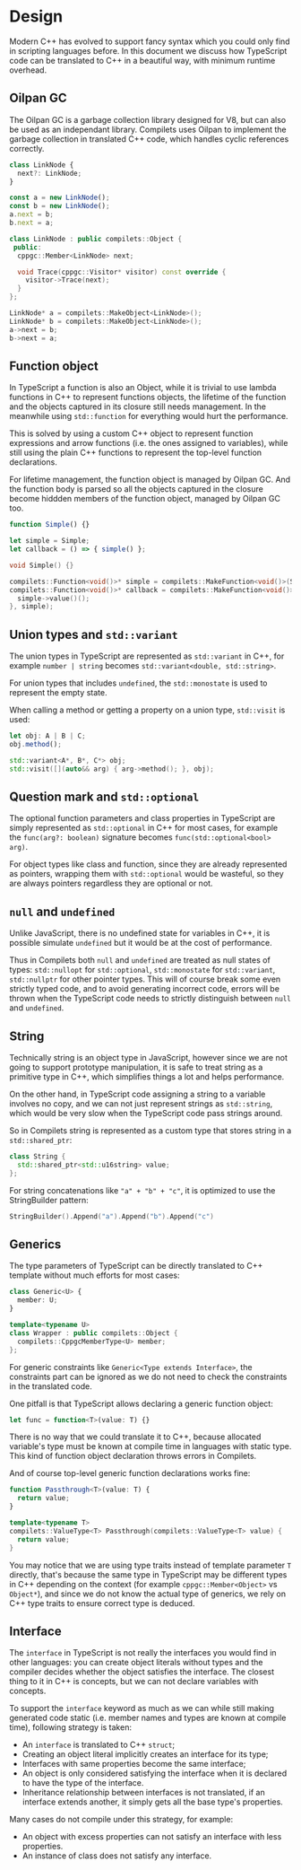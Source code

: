 # Design

Modern C++ has evolved to support fancy syntax which you could only find in
scripting languages before. In this document we discuss how TypeScript code can
be translated to C++ in a beautiful way, with minimum runtime overhead.

## Oilpan GC

The Oilpan GC is a garbage collection library designed for V8, but can also be
used as an independant library. Compilets uses Oilpan to implement the garbage
collection in translated C++ code, which handles cyclic references correctly.

```typescript
class LinkNode {
  next?: LinkNode;
}

const a = new LinkNode();
const b = new LinkNode();
a.next = b;
b.next = a;
```

```cpp
class LinkNode : public compilets::Object {
 public:
  cppgc::Member<LinkNode> next;

  void Trace(cppgc::Visitor* visitor) const override {
    visitor->Trace(next);
  }
};

LinkNode* a = compilets::MakeObject<LinkNode>();
LinkNode* b = compilets::MakeObject<LinkNode>();
a->next = b;
b->next = a;
```

## Function object

In TypeScript a function is also an Object, while it is trivial to use lambda
functions in C++ to represent functions objects, the lifetime of the function
and the objects captured in its closure still needs management. In the meanwhile
using `std::function` for everything would hurt the performance.

This is solved by using a custom C++ object to represent function expressions
and arrow functions (i.e. the ones assigned to variables), while still using
the plain C++ functions to represent the top-level function declarations.

For lifetime management, the function object is managed by Oilpan GC. And the
function body is parsed so all the objects captured in the closure become
hiddden members of the function object, managed by Oilpan GC too.

```typescript
function Simple() {}

let simple = Simple;
let callback = () => { simple() };
```

```cpp
void Simple() {}

compilets::Function<void()>* simple = compilets::MakeFunction<void()>(Simple);
compilets::Function<void()>* callback = compilets::MakeFunction<void()>([=]() -> void {
  simple->value()();
}, simple);
```

## Union types and `std::variant`

The union types in TypeScript are represented as `std::variant` in C++, for
example `number | string` becomes `std::variant<double, std::string>`.

For union types that includes `undefined`, the `std::monostate` is used to
represent the empty state.

When calling a method or getting a property on a union type, `std::visit` is
used:

```typescript
let obj: A | B | C;
obj.method();
```

```cpp
std::variant<A*, B*, C*> obj;
std::visit([](auto&& arg) { arg->method(); }, obj);
```

## Question mark and `std::optional`

The optional function parameters and class properties in TypeScript are simply
represented as `std::optional` in C++ for most cases, for example the
`func(arg?: boolean)` signature becomes `func(std::optional<bool> arg)`.

For object types like class and function, since they are already represented
as pointers, wrapping them with `std::optional` would be wasteful, so they
are always pointers regardless they are optional or not.

## `null` and `undefined`

Unlike JavaScript, there is no undefined state for variables in C++, it is
possible simulate `undefined` but it would be at the cost of performance.

Thus in Compilets both `null` and `undefined` are treated as null states of
types: `std::nullopt` for `std::optional`, `std::monostate` for `std::variant`,
`std::nullptr` for other pointer types. This will of course break some even
strictly typed code, and to avoid generating incorrect code, errors will be
thrown when the TypeScript code needs to strictly distinguish between `null`
and `undefined`.

## String

Technically string is an object type in JavaScript, however since we are not
going to support prototype manipulation, it is safe to treat string as a
primitive type in C++, which simplifies things a lot and helps performance.

On the other hand, in TypeScript code assigning a string to a variable involves
no copy, and we can not just represent strings as `std::string`, which would
be very slow when the TypeScript code pass strings around.

So in Compilets string is represented as a custom type that stores string in a
`std::shared_ptr`:

```cpp
class String {
  std::shared_ptr<std::u16string> value;
};
```

For string concatenations like `"a" + "b" + "c"`, it is optimized to use the
StringBuilder pattern:

```cpp
StringBuilder().Append("a").Append("b").Append("c")
```

## Generics

The type parameters of TypeScript can be directly translated to C++ template
without much efforts for most cases:

```typescript
class Generic<U> {
  member: U;
}
```

```cpp
template<typename U>
class Wrapper : public compilets::Object {
  compilets::CppgcMemberType<U> member;
};
```

For generic constraints like `Generic<Type extends Interface>`, the constraints
part can be ignored as we do not need to check the constraints in the translated
code.

One pitfall is that TypeScript allows declaring a generic function object:

```typescript
let func = function<T>(value: T) {}
```

There is no way that we could translate it to C++, because allocated variable's
type must be known at compile time in languages with static type. This kind of
function object declaration throws errors in Compilets.

And of course top-level generic function declarations works fine:

```typescript
function Passthrough<T>(value: T) {
  return value;
}
```

```c++
template<typename T>
compilets::ValueType<T> Passthrough(compilets::ValueType<T> value) {
  return value;
}
```

You may notice that we are using type traits instead of template parameter `T`
directly, that's because the same type in TypeScript may be different types
in C++ depending on the context (for example `cppgc::Member<Object>` vs
`Object*`), and since we do not know the actual type of generics, we rely on
C++ type traits to ensure correct type is deduced.

## Interface

The `interface` in TypeScript is not really the interfaces you would find in
other languages: you can create object literals without types and the compiler
decides whether the object satisfies the interface. The closest thing to it in
C++ is concepts, but we can not declare variables with concepts.

To support the `interface` keyword as much as we can while still making
generated code static (i.e. member names and types are known at compile time),
following strategy is taken:

* An `interface` is translated to C++ `struct`;
* Creating an object literal implicitly creates an interface for its type;
* Interfaces with same properties become the same interface;
* An object is only considered satisfying the interface when it is declared to
  have the type of the interface.
* Inheritance relationship between interfaces is not translated, if an interface
  extends another, it simply gets all the base type's properties.

Many cases do not compile under this strategy, for example:

* An object with excess properties can not satisfy an interface with less
  properties.
* An instance of class does not satisfy any interface.